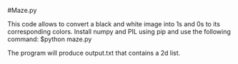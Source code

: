 #Maze.py

This code allows to convert a black and white image into 1s and 0s to its corresponding colors.
Install numpy and PIL using pip and use the following command:
$python maze.py

The program will produce output.txt that contains a 2d list.
